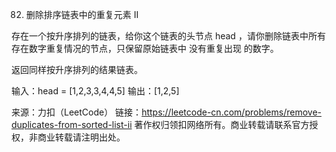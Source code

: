 82. 删除排序链表中的重复元素 II

存在一个按升序排列的链表，给你这个链表的头节点 head ，请你删除链表中所有存在数字重复情况的节点，只保留原始链表中 没有重复出现 的数字。

返回同样按升序排列的结果链表。


输入：head = [1,2,3,3,4,4,5]
输出：[1,2,5]

来源：力扣（LeetCode）
链接：https://leetcode-cn.com/problems/remove-duplicates-from-sorted-list-ii
著作权归领扣网络所有。商业转载请联系官方授权，非商业转载请注明出处。